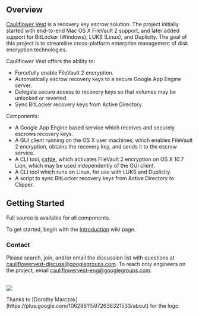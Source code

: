 ## Overview

[Cauliflower Vest](../../wiki/ThatName) is a recovery key escrow solution.  The project initially started with end-to-end Mac OS X FileVault 2 support, and later added support for BitLocker (Windows), LUKS (Linux), and Duplicity. The goal of this project is to streamline cross-platform enterprise management of disk encryption technologies.

Cauliflower Vest offers the ability to:
  * Forcefully enable FileVault 2 encryption.
  * Automatically escrow recovery keys to a secure Google App Engine server.
  * Delegate secure access to recovery keys so that volumes may be unlocked or reverted.
  * Sync BitLocker recovery keys from Active Directory.

Components:

  * A Google App Engine based service which receives and securely escrows recovery keys.
  * A GUI client running on the OS X user machines, which enables FileVault 2 encryption, obtains the recovery key, and sends it to the escrow service.
  * A CLI tool, [csfde](../../wiki/Csfde), which activates FileVault 2 encryption on OS X 10.7 Lion, which may be used independently of the GUI client.
  * A CLI tool which runs on Linux, for use with LUKS and Duplicity.
  * A script to sync BitLocker recovery keys from Active Directory to Clipper.

## Getting Started

Full source is available for all components.

To get started, begin with the [Introduction](../../wiki/Introduction) wiki page.

### Contact

Please search, join, and/or email the discussion list with questions at [cauliflowervest-discuss@googlegroups.com](https://groups.google.com/forum/#!forum/cauliflowervest-discuss).
To reach only engineers on the project, email cauliflowervest-eng@googlegroups.com.

<br />

<img src='https://raw.githubusercontent.com/google/cauliflowervest/master/res/cauliflower_vest_logo.png?token=9258614__eyJzY29wZSI6IlJhd0Jsb2I6Z29vZ2xlL2NhdWxpZmxvd2VydmVzdC9tYXN0ZXIvcmVzL2NhdWxpZmxvd2VyX3Zlc3RfbG9nby5wbmciLCJleHBpcmVzIjoxNDE0MTYzOTgzfQ%3D%3D--c6b6f034a6a1476661993ac550fa35182825ba5c' />
<p>Thanks to [Dorothy Marczak](https://plus.google.com/106286115972636321533/about) for the logo.</p>
